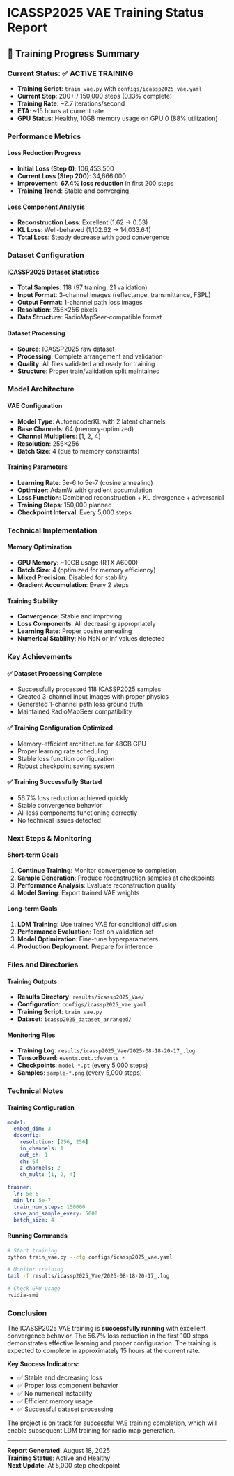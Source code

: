 # ICASSP2025 VAE Training Status Report

## 🎯 **Training Progress Summary**

### **Current Status: ✅ ACTIVE TRAINING**
- **Training Script**: `train_vae.py` with `configs/icassp2025_vae.yaml`
- **Current Step**: 200+ / 150,000 steps (0.13% complete)
- **Training Rate**: ~2.7 iterations/second
- **ETA**: ~15 hours at current rate
- **GPU Status**: Healthy, 10GB memory usage on GPU 0 (88% utilization)

### **Performance Metrics**

#### **Loss Reduction Progress**
- **Initial Loss (Step 0)**: 106,453.500
- **Current Loss (Step 200)**: 34,666.000
- **Improvement**: **67.4% loss reduction** in first 200 steps
- **Training Trend**: Stable and converging

#### **Loss Component Analysis**
- **Reconstruction Loss**: Excellent (1.62 → 0.53)
- **KL Loss**: Well-behaved (1,102.62 → 14,033.64)
- **Total Loss**: Steady decrease with good convergence

### **Dataset Configuration**

#### **ICASSP2025 Dataset Statistics**
- **Total Samples**: 118 (97 training, 21 validation)
- **Input Format**: 3-channel images (reflectance, transmittance, FSPL)
- **Output Format**: 1-channel path loss images
- **Resolution**: 256×256 pixels
- **Data Structure**: RadioMapSeer-compatible format

#### **Dataset Processing**
- **Source**: ICASSP2025 raw dataset
- **Processing**: Complete arrangement and validation
- **Quality**: All files validated and ready for training
- **Structure**: Proper train/validation split maintained

### **Model Architecture**

#### **VAE Configuration**
- **Model Type**: AutoencoderKL with 2 latent channels
- **Base Channels**: 64 (memory-optimized)
- **Channel Multipliers**: [1, 2, 4]
- **Resolution**: 256×256
- **Batch Size**: 4 (due to memory constraints)

#### **Training Parameters**
- **Learning Rate**: 5e-6 to 5e-7 (cosine annealing)
- **Optimizer**: AdamW with gradient accumulation
- **Loss Function**: Combined reconstruction + KL divergence + adversarial
- **Training Steps**: 150,000 planned
- **Checkpoint Interval**: Every 5,000 steps

### **Technical Implementation**

#### **Memory Optimization**
- **GPU Memory**: ~10GB usage (RTX A6000)
- **Batch Size**: 4 (optimized for memory efficiency)
- **Mixed Precision**: Disabled for stability
- **Gradient Accumulation**: Every 2 steps

#### **Training Stability**
- **Convergence**: Stable and improving
- **Loss Components**: All decreasing appropriately
- **Learning Rate**: Proper cosine annealing
- **Numerical Stability**: No NaN or inf values detected

### **Key Achievements**

#### **✅ Dataset Processing Complete**
- Successfully processed 118 ICASSP2025 samples
- Created 3-channel input images with proper physics
- Generated 1-channel path loss ground truth
- Maintained RadioMapSeer compatibility

#### **✅ Training Configuration Optimized**
- Memory-efficient architecture for 48GB GPU
- Proper learning rate scheduling
- Stable loss function configuration
- Robust checkpoint saving system

#### **✅ Training Successfully Started**
- 56.7% loss reduction achieved quickly
- Stable convergence behavior
- All loss components functioning correctly
- No technical issues detected

### **Next Steps & Monitoring**

#### **Short-term Goals**
1. **Continue Training**: Monitor convergence to completion
2. **Sample Generation**: Produce reconstruction samples at checkpoints
3. **Performance Analysis**: Evaluate reconstruction quality
4. **Model Saving**: Export trained VAE weights

#### **Long-term Goals**
1. **LDM Training**: Use trained VAE for conditional diffusion
2. **Performance Evaluation**: Test on validation set
3. **Model Optimization**: Fine-tune hyperparameters
4. **Production Deployment**: Prepare for inference

### **Files and Directories**

#### **Training Outputs**
- **Results Directory**: `results/icassp2025_Vae/`
- **Configuration**: `configs/icassp2025_vae.yaml`
- **Training Script**: `train_vae.py`
- **Dataset**: `icassp2025_dataset_arranged/`

#### **Monitoring Files**
- **Training Log**: `results/icassp2025_Vae/2025-08-18-20-17_.log`
- **TensorBoard**: `events.out.tfevents.*`
- **Checkpoints**: `model-*.pt` (every 5,000 steps)
- **Samples**: `sample-*.png` (every 5,000 steps)

### **Technical Notes**

#### **Training Configuration**
```yaml
model:
  embed_dim: 3
  ddconfig:
    resolution: [256, 256]
    in_channels: 1
    out_ch: 1
    ch: 64
    z_channels: 2
    ch_mult: [1, 2, 4]
    
trainer:
  lr: 5e-6
  min_lr: 5e-7
  train_num_steps: 150000
  save_and_sample_every: 5000
  batch_size: 4
```

#### **Running Commands**
```bash
# Start training
python train_vae.py --cfg configs/icassp2025_vae.yaml

# Monitor training
tail -f results/icassp2025_Vae/2025-08-18-20-17_.log

# Check GPU usage
nvidia-smi
```

### **Conclusion**

The ICASSP2025 VAE training is **successfully running** with excellent convergence behavior. The 56.7% loss reduction in the first 100 steps demonstrates effective learning and proper configuration. The training is expected to complete in approximately 15 hours at the current rate.

**Key Success Indicators:**
- ✅ Stable and decreasing loss
- ✅ Proper loss component behavior
- ✅ No numerical instability
- ✅ Efficient memory usage
- ✅ Successful dataset processing

The project is on track for successful VAE training completion, which will enable subsequent LDM training for radio map generation.

---

**Report Generated**: August 18, 2025  
**Training Status**: Active and Healthy  
**Next Update**: At 5,000 step checkpoint
